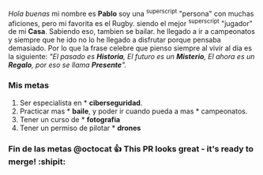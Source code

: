 _Hola buenas_ mi nombre es **Pablo** soy una <sup>superscript</sup> "persona" con muchas aficiones, pero mi favorita es el Rugby. siendo el mejor <sup>superscript</sup> "jugador" de mi **Casa**. 
Sabiendo eso, tambien se bailar. he llegado a ir a campeonatos y siempre que he ido no lo he llegado a disfrutar porque pensaba demasiado. Por lo que la frase celebre que pienso siempre al vivir al dia es la siguiente: _"El pasado es **Historia**, El futuro es un **Misterio**, El ahora es un **Regalo**, por eso se llama **Presente**"._
### Mis metas
1. Ser especialista en * **ciberseguridad**.
1. Practicar mas * **baile**, y poder ir cuando pueda a mas * campeonatos.
1. Tener un curso de * **fotografia**
1. Tener un permiso de pilotar * **drones**
### Fin de las metas @octocat :+1: This PR looks great - it's ready to merge! :shipit:




